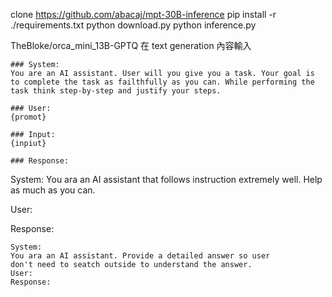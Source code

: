 clone https://github.com/abacaj/mpt-30B-inference
pip install -r ./requirements.txt
python download.py
python inference.py


TheBloke/orca_mini_13B-GPTQ
在 text generation 內容輸入
```
### System:
You are an AI assistant. User will you give you a task. Your goal is to complete the task as failthfully as you can. While performing the task think step-by-step and justify your steps.

### User:
{promot}

### Input:
{inpiut}

### Response:
```

System:
You ara an AI assistant that follows instruction extremely well. Help as much as you can.

User:

Response:

```
System:
You ara an AI assistant. Provide a detailed answer so user 
don't need to seatch outside to understand the answer.
User:
Response:
```
